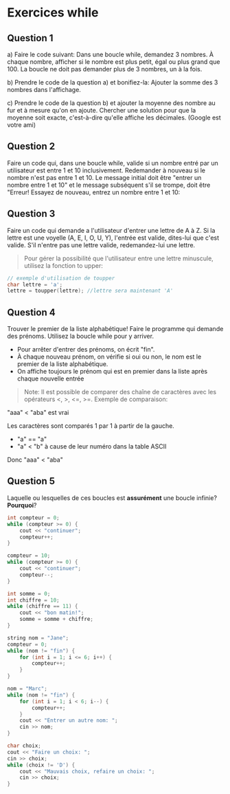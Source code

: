 # Exercices while

## Question 1

a) Faire le code suivant:
Dans une boucle while, demandez 3 nombres. À chaque nombre, afficher si le nombre est plus petit, égal ou plus grand que 100. La boucle ne doit pas demander plus de 3 nombres, un à la fois.

b) Prendre le code de la question a) et bonifiez-la: Ajouter la somme des 3 nombres dans l'affichage.

c) Prendre le code de la question b) et ajouter la moyenne des nombre au fur et à mesure qu'on en ajoute. Chercher une solution pour que la moyenne soit exacte, c'est-à-dire qu'elle affiche les décimales. (Google est votre ami)

## Question 2

Faire un code qui, dans une boucle while, valide si un nombre entré par un utilisateur est entre 1 et 10 inclusivement. Redemander à nouveau si le nombre n'est pas entre 1 et 10. Le message initial doit être "entrer un nombre entre 1 et 10" et le message subséquent s'il se trompe, doit être "Erreur! Essayez de nouveau, entrez un nombre entre 1 et 10:


## Question 3

Faire un code qui demande a l'utilisateur d'entrer une lettre de A à Z. Si la lettre est une voyelle (A, E, I, O, U, Y), l'entrée est valide, dites-lui que c'est valide. S'il n'entre pas une lettre valide, redemandez-lui une lettre. 
> Pour gérer la possibilité que l'utilisateur entre une lettre minuscule, utilisez la fonction to upper:

```cpp
// exemple d'utilisation de toupper
char lettre = 'a';
lettre = toupper(lettre); //lettre sera maintenant 'A'
```

## Question 4

Trouver le premier de la liste alphabétique! 
Faire le programme qui demande des prénoms. Utilisez la boucle while pour y arriver.
- Pour arrêter d'entrer des prénoms, on écrit "fin". 
- À chaque nouveau prénom, on vérifie si oui ou non, le nom est le premier de la liste alphabétique. 
- On affiche toujours le prénom qui est en premier dans la liste après chaque nouvelle entrée

> Note: Il est possible de comparer des chaîne de caractères avec les opérateurs <, >, <=, >=. Exemple de comparaison:

"aaa" < "aba" est vrai

Les caractères sont comparés 1 par 1 à partir de la gauche.
- "a" == "a"
- "a" < "b" à cause de leur numéro dans la table ASCII

Donc "aaa" < "aba"


## Question 5

Laquelle ou lesquelles de ces boucles est **assurément** une boucle infinie? **Pourquoi**? 

```cpp
int compteur = 0;
while (compteur >= 0) {
	cout << "continuer";
	compteur++;
}

compteur = 10;
while (compteur >= 0) {
	cout << "continuer";
	compteur--;
}

int somme = 0;
int chiffre = 10;
while (chiffre == 11) {
	cout << "bon matin!";
	somme = somme + chiffre;
}

string nom = "Jane";
compteur = 0;
while (nom != "fin") {
	for (int i = 1; i <= 6; i++) {
		compteur++;
	}
}

nom = "Marc";
while (nom != "fin") {
	for (int i = 1; i < 6; i--) {
		compteur++;
	}
	cout << "Entrer un autre nom: ";
	cin >> nom;
}

char choix; 
cout << "Faire un choix: ";
cin >> choix;
while (choix != 'D') {
	cout << "Mauvais choix, refaire un choix: ";
	cin >> choix;
}
```
